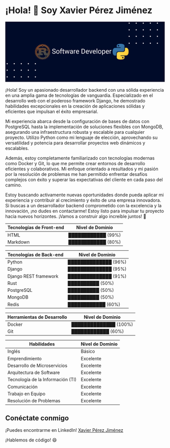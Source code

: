 # ¡Hola! 👋 Soy Xavier Pérez Jiménez

![mi portada](portadarp.png)


¡Hola! Soy un apasionado desarrollador backend con una sólida experiencia en una amplia gama de tecnologías de vanguardia. Especializado en el desarrollo web con el poderoso framework Django, he demostrado habilidades excepcionales en la creación de aplicaciones sólidas y eficientes que impulsan el éxito empresarial.

Mi experiencia abarca desde la configuración de bases de datos con PostgreSQL hasta la implementación de soluciones flexibles con MongoDB, asegurando una infraestructura robusta y escalable para cualquier proyecto. Utilizo Python como mi lenguaje de elección, aprovechando su versatilidad y potencia para desarrollar proyectos web dinámicos y escalables.

Además, estoy completamente familiarizado con tecnologías modernas como Docker y Git, lo que me permite crear entornos de desarrollo eficientes y colaborativos. Mi enfoque orientado a resultados y mi pasión por la resolución de problemas me han permitido enfrentar desafíos complejos con éxito y superar las expectativas del cliente en cada paso del camino.

Estoy buscando activamente nuevas oportunidades donde pueda aplicar mi experiencia y contribuir al crecimiento y éxito de una empresa innovadora. Si buscas a un desarrollador backend comprometido con la excelencia y la innovación, ¡no dudes en contactarme! Estoy listo para impulsar tu proyecto hacia nuevos horizontes. ¡Vamos a construir algo increíble juntos! 🚀

| Tecnologías de Front-end | Nivel de Dominio |
|--------------------------|------------------|
| HTML                     | ████████████ (99%) |
| Markdown                 | ████████████ (80%) |

| Tecnologías de Back-end  | Nivel de Dominio |
|--------------------------|------------------|
| Python                   | ██████████████ (96%) |
| Django                   | ██████████████ (95%) |
| Django REST framework    | ██████████████ (91%) |
| Rust                     | ██████████ (50%) |
| PostgreSQL               | ██████████ (50%) |
| MongoDB                  | ██████████ (50%) |
| Redis                    | ████████████ (60%) |

| Herramientas de Desarrollo | Nivel de Dominio |
|----------------------------|------------------|
| Docker                     | ██████████████ (100%) |
| Git                        | ████████████ (60%) |

| Habilidades                   | Nivel de Dominio |
|-------------------------------|------------------|
| Inglés                        | Básico           |
| Emprendimiento                | Excelente        |
| Desarrollo de Microservicios | Excelente        |
| Arquitectura de Software     | Excelente        |
| Tecnología de la Información (TI) | Excelente  |
| Comunicación                  | Excelente        |
| Trabajo en Equipo             | Excelente        |
| Resolución de Problemas       | Excelente        |


## Conéctate conmigo

¡Puedes encontrarme en LinkedIn! [Xavier Pérez Jiménez](https://www.linkedin.com/in/xavierperezjimenez/)

¡Hablemos de código! 😄

